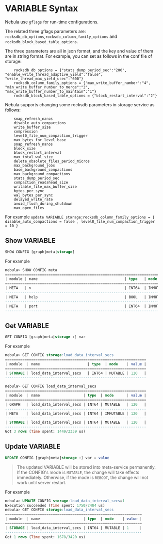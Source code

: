 # VARIABLE Syntax

Nebula use `gflags` for run-time configurations.

The related three gflags parameters are: `rocksdb_db_options`,`rocksdb_column_family_options` and `rocksdb_block_based_table_options`.

The three parameters are all in json formet, and the key and value of them are in string format. For example, you can set as follows in the conf file of storage:

```
    rocksdb_db_options = {"stats_dump_period_sec":"200", "enable_write_thread_adaptive_yield":"false", "write_thread_max_yield_usec":"600"}
    rocksdb_column_family_options = {"max_write_buffer_number":"4", "min_write_buffer_number_to_merge":"2", "max_write_buffer_number_to_maintain":"1"}
    rocksdb_block_based_table_options = {"block_restart_interval":"2"}
```

Nebula supports changing some rocksdb parameters in storage service as follows:

```
    snap_refresh_nanos
    disable_auto_compactions
    write_buffer_size
    compression
    level0_file_num_compaction_trigger
    max_bytes_for_level_base
    snap_refresh_nanos
    block_size
    block_restart_interval
    max_total_wal_size
    delete_obsolete_files_period_micros
    max_background_jobs
    base_background_compactions
    max_background_compactions
    stats_dump_period_sec
    compaction_readahead_size
    writable_file_max_buffer_size
    bytes_per_sync
    wal_bytes_per_sync
    delayed_write_rate
    avoid_flush_during_shutdown
    max_open_files
```

For example
`update VARIABLE storage:rocksdb_column_family_options = { disable_auto_compactions = false , level0_file_num_compaction_trigger = 10 } `


## Show VARIABLE

```sql
SHOW CONFIG [graph|meta|storage]
```

For example

```sql
nebula> SHOW CONFIG meta
============================================================================================================================
| module | name                                        | type   | mode      | value                                        |
============================================================================================================================
| META   | v                                           | INT64  | IMMUTABLE | 4                                            |
----------------------------------------------------------------------------------------------------------------------------
| META   | help                                        | BOOL   | IMMUTABLE | False                                        |
----------------------------------------------------------------------------------------------------------------------------
| META   | port                                        | INT64  | IMMUTABLE | 45500                                        |
----------------------------------------------------------------------------------------------------------------------------
```

## Get VARIABLE

```sql
GET CONFIG [graph|meta|storage :] var
```

For example

```sql
nebula> GET CONFIG storage:load_data_interval_secs
=================================================================
| module  | name                      | type  | mode    | value |
=================================================================
| STORAGE | load_data_interval_secs   | INT64 | MUTABLE | 120   |
-----------------------------------------------------------------
```

```sql
nebula> GET CONFIG load_data_interval_secs
=================================================================
| module  | name                    | type  | mode      | value |
=================================================================
| GRAPH   | load_data_interval_secs | INT64 | MUTABLE   | 120   |
-----------------------------------------------------------------
| META    | load_data_interval_secs | INT64 | IMMUTABLE | 120   |
-----------------------------------------------------------------
| STORAGE | load_data_interval_secs | INT64 | MUTABLE   | 120   |
-----------------------------------------------------------------
Got 3 rows (Time spent: 1449/2339 us)
```

## Update VARIABLE

```sql
UPDATE CONFIG [graph|meta|storage :] var = value
```

> The updated VARIABLE will be stored into meta-service permanently.
> If the CONFIG's mode is `MUTABLE`, the change will take effects immediately. Otherwise, if the mode is `REBOOT`, the change will not work until server restart.

For example

```sql
nebula> UPDATE CONFIG storage:load_data_interval_secs=1
Execution succeeded (Time spent: 1750/2484 us)
nebula> GET CONFIG storage:load_data_interval_secs
===============================================================
| module  | name                    | type  | mode    | value |
===============================================================
| STORAGE | load_data_interval_secs | INT64 | MUTABLE | 1     |
---------------------------------------------------------------
Got 1 rows (Time spent: 1678/3420 us)
```

